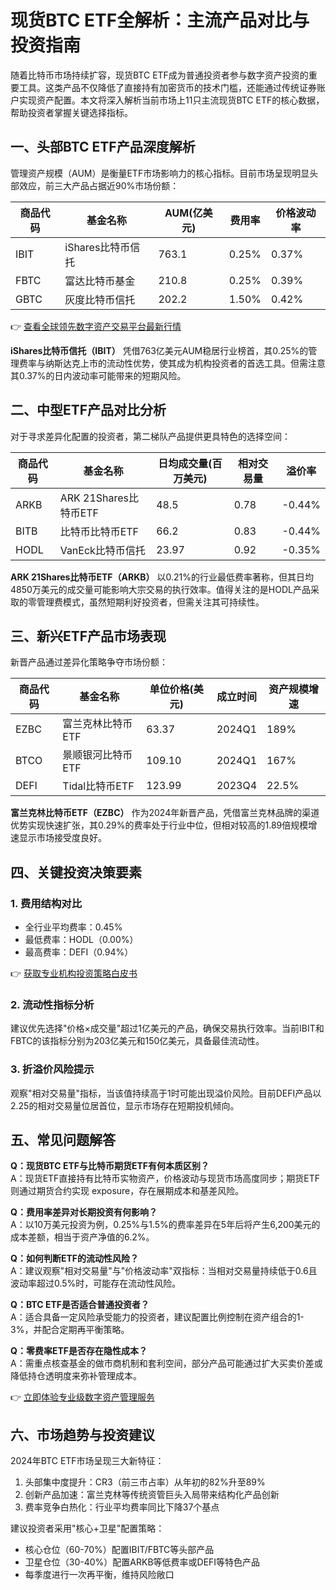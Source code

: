 # 现货BTC ETF全解析：主流产品对比与投资指南

随着比特币市场持续扩容，现货BTC ETF成为普通投资者参与数字资产投资的重要工具。这类产品不仅降低了直接持有加密货币的技术门槛，还能通过传统证券账户实现资产配置。本文将深入解析当前市场上11只主流现货BTC ETF的核心数据，帮助投资者掌握关键选择指标。

## 一、头部BTC ETF产品深度解析

管理资产规模（AUM）是衡量ETF市场影响力的核心指标。目前市场呈现明显头部效应，前三大产品占据近90%市场份额：

| 商品代码 | 基金名称 | AUM(亿美元) | 费用率 | 价格波动率 |
|---------|---------|------------|-------|-----------|
| IBIT | iShares比特币信托 | 763.1 | 0.25% | 0.37% |
| FBTC | 富达比特币基金 | 210.8 | 0.25% | 0.39% |
| GBTC | 灰度比特币信托 | 202.2 | 1.50% | 0.42% |

👉 [查看全球领先数字资产交易平台最新行情](https://bit.ly/okx_welcome)

**iShares比特币信托（IBIT）** 凭借763亿美元AUM稳居行业榜首，其0.25%的管理费率与纳斯达克上市的流动性优势，使其成为机构投资者的首选工具。但需注意其0.37%的日内波动率可能带来的短期风险。

## 二、中型ETF产品对比分析

对于寻求差异化配置的投资者，第二梯队产品提供更具特色的选择空间：

| 商品代码 | 基金名称 | 日均成交量(百万美元) | 相对交易量 | 溢价率 |
|---------|---------|---------------------|-----------|-------|
| ARKB | ARK 21Shares比特币ETF | 48.5 | 0.78 | -0.44% |
| BITB | 比特币比特币ETF | 66.2 | 0.83 | -0.44% |
| HODL | VanEck比特币信托 | 23.97 | 0.92 | -0.35% |

**ARK 21Shares比特币ETF（ARKB）** 以0.21%的行业最低费率著称，但其日均4850万美元的成交量可能影响大宗交易的执行效率。值得关注的是HODL产品采取的零管理费模式，虽然短期利好投资者，但需关注其可持续性。

## 三、新兴ETF产品市场表现

新晋产品通过差异化策略争夺市场份额：

| 商品代码 | 基金名称 | 单位价格(美元) | 成立时间 | 资产规模增速 |
|---------|---------|----------------|---------|------------|
| EZBC | 富兰克林比特币ETF | 63.37 | 2024Q1 | 189% |
| BTCO | 景顺银河比特币ETF | 109.10 | 2024Q1 | 167% |
| DEFI | Tidal比特币ETF | 123.99 | 2023Q4 | 22.5% |

**富兰克林比特币ETF（EZBC）** 作为2024年新晋产品，凭借富兰克林品牌的渠道优势实现快速扩张，其0.29%的费率处于行业中位，但相对较高的1.89倍规模增速显示市场接受度良好。

## 四、关键投资决策要素

### 1. 费用结构对比
- 全行业平均费率：0.45%
- 最低费率：HODL（0.00%）
- 最高费率：DEFI（0.94%）

👉 [获取专业机构投资策略白皮书](https://bit.ly/okx_welcome)

### 2. 流动性指标分析
建议优先选择"价格×成交量"超过1亿美元的产品，确保交易执行效率。当前IBIT和FBTC的该指标分别为203亿美元和150亿美元，具备最佳流动性。

### 3. 折溢价风险提示
观察"相对交易量"指标，当该值持续高于1时可能出现溢价风险。目前DEFI产品以2.25的相对交易量位居首位，显示市场存在短期投机倾向。

## 五、常见问题解答

**Q：现货BTC ETF与比特币期货ETF有何本质区别？**  
A：现货ETF直接持有比特币实物资产，价格波动与现货市场高度同步；期货ETF则通过期货合约实现 exposure，存在展期成本和基差风险。

**Q：费用率差异对长期投资有何影响？**  
A：以10万美元投资为例，0.25%与1.5%的费率差异在5年后将产生6,200美元的成本差额，相当于资产净值的6.2%。

**Q：如何判断ETF的流动性风险？**  
A：建议观察"相对交易量"与"价格波动率"双指标：当相对交易量持续低于0.6且波动率超过0.5%时，可能存在流动性风险。

**Q：BTC ETF是否适合普通投资者？**  
A：适合具备一定风险承受能力的投资者，建议配置比例控制在资产组合的1-3%，并配合定期再平衡策略。

**Q：零费率ETF是否存在隐性成本？**  
A：需重点核查基金的做市商机制和套利空间，部分产品可能通过扩大买卖价差或降低持仓透明度来弥补管理成本。

👉 [立即体验专业级数字资产管理服务](https://bit.ly/okx_welcome)

## 六、市场趋势与投资建议

2024年BTC ETF市场呈现三大新特征：
1. 头部集中度提升：CR3（前三市占率）从年初的82%升至89%
2. 创新产品加速：富兰克林等传统资管巨头入局带来结构化产品创新
3. 费率竞争白热化：行业平均费率同比下降37个基点

建议投资者采用"核心+卫星"配置策略：
- 核心仓位（60-70%）配置IBIT/FBTC等头部产品
- 卫星仓位（30-40%）配置ARKB等低费率或DEFI等特色产品
- 每季度进行一次再平衡，维持风险敞口
